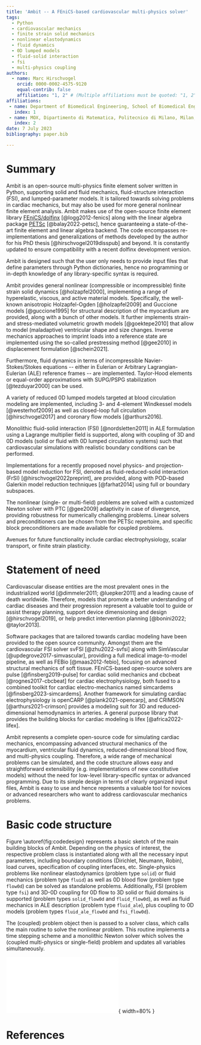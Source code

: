 ```yaml
---
title: 'Ambit -- A FEniCS-based cardiovascular multi-physics solver'
tags:
  - Python
  - cardiovascular mechanics
  - finite strain solid mechanics
  - nonlinear elastodynamics
  - fluid dynamics
  - 0D lumped models
  - fluid-solid interaction
  - fsi
  - multi-physics coupling
authors:
  - name: Marc Hirschvogel
    orcid: 0000-0002-4575-9120
    equal-contrib: false
    affiliation: "1, 2" # (Multiple affiliations must be quoted: "1, 2")
affiliations:
 - name: Department of Biomedical Engineering, School of Biomedical Engineering & Imaging Sciences, King's College London, London, United Kingdom
   index: 1
 - name: MOX, Dipartimento di Matematica, Politecnico di Milano, Milan, Italy
   index: 2
date: 7 July 2023
bibliography: paper.bib

---
```


# Summary

Ambit is an open-source multi-physics finite element solver written in Python, supporting solid and fluid mechanics, fluid-structure interaction (FSI), and lumped-parameter models. It is tailored towards solving problems in cardiac mechanics, but may also be used for more general nonlinear finite element analysis. Ambit makes use of the open-source finite element library [FEniCS/dolfinx](https://fenicsproject.org) [@logg2012-fenics] along with the linear algebra package [PETSc](https://petsc.org) [@balay2022-petsc], hence guaranteeing a state-of-the-art finite element and linear algebra backend.
The code encompasses re-implementations and generalizations of methods developed by the author for his PhD thesis [@hirschvogel2019disspub] and beyond. It is constantly updated to ensure compatibility with a recent dolfinx development version.

Ambit is designed such that the user only needs to provide input files that define parameters through Python dictionaries, hence no programming or in-depth knowledge of any library-specific syntax is required.

Ambit provides general nonlinear (compressible or incompressible) finite strain solid dynamics [@holzapfel2000], implementing a range of hyperelastic, viscous, and active material models. Specifically, the well-known anisotropic Holzapfel-Ogden [@holzapfel2009] and Guccione models [@guccione1995] for structural description of the myocardium are provided, along with a bunch of other models. It further implements strain- and stress-mediated volumetric growth models [@goektepe2010] that allow to model (maladaptive) ventricular shape and size changes. Inverse mechanics approaches to imprint loads into a reference state are implemented using the so-called prestressing method [@gee2010] in displacement formulation [@schein2021].

Furthermore, fluid dynamics in terms of incompressible Navier-Stokes/Stokes equations -- either in Eulerian or Arbitrary Lagrangian-Eulerian (ALE) reference frames -- are implemented. Taylor-Hood elements or equal-order approximations with SUPG/PSPG stabilization [@tezduyar2000] can be used.

A variety of reduced 0D lumped models targeted at blood circulation modeling are implemented, including 3- and 4-element Windkessel models [@westerhof2009] as well as closed-loop full circulation [@hirschvogel2017] and coronary flow models [@arthurs2016].

Monolithic fluid-solid interaction (FSI) [@nordsletten2011] in ALE formulation using a Lagrange multiplier field is supported, along with coupling of 3D and 0D models (solid or fluid with 0D lumped circulation systems) such that cardiovascular simulations with realistic boundary conditions can be performed.

Implementations for a recently proposed novel physics- and projection-based model reduction for FSI, denoted as fluid-reduced-solid interaction (FrSI) [@hirschvogel2022preprint], are provided, along with POD-based Galerkin model reduction techniques [@farhat2014] using full or boundary subspaces.

The nonlinear (single- or multi-field) problems are solved with a customized Newton solver with PTC [@gee2009] adaptivity in case of divergence, providing robustness for numerically challenging problems. Linear solvers and preconditioners can be chosen from the PETSc repertoire, and specific block preconditioners are made available for coupled problems.

Avenues for future functionality include cardiac electrophysiology, scalar transport, or finite strain plasticity.

# Statement of need

Cardiovascular disease entities are the most prevalent ones in the industrialized world [@dimmeler2011; @luepker2011] and a leading cause of death worldwide. Therefore, models that promote a better understanding of cardiac diseases and their progression represent a valuable tool to guide or assist therapy planning, support device dimensioning and design [@hirschvogel2019], or help predict intervention planning [@bonini2022; @taylor2013].

Software packages that are tailored towards cardiac modeling have been provided to the open source community. Amongst them are the cardiovascular FSI solver svFSI [@zhu2022-svfsi] along with SimVascular [@updegrove2017-simvascular], providing a full medical image-to-model pipeline, as well as FEBio [@maas2012-febio], focusing on advanced structural mechanics of soft tissue. FEniCS-based open-source solvers are pulse [@finsberg2019-pulse] for cardiac solid mechanics and cbcbeat [@rognes2017-cbcbeat] for cardiac electrophysiology, both fused to a combined toolkit for cardiac electro-mechanics named simcardems [@finsberg2023-simcardems]. Another framework for simulating cardiac electrophysiology is openCARP [@plank2021-opencarp], and CRIMSON [@arthurs2021-crimson] provides a modeling suit for 3D and reduced-dimensional hemodynamics in arteries. A general purpose library that provides the building blocks for cardiac modeling is lifex [@africa2022-lifex].

Ambit represents a complete open-source code for simulating cardiac mechanics, encompassing advanced structural mechanics of the myocardium, ventricular fluid dynamics, reduced-dimensional blood flow, and multi-physics coupling. Therefore, a wide range of mechanical problems can be simulated, and the code structure allows easy and straightforward extensibility (e.g. implementations of new constitutive models) without the need for low-level library-specific syntax or advanced programming. Due to its simple design in terms of clearly organized input files, Ambit is easy to use and hence represents a valuable tool for novices or advanced researchers who want to address cardiovascular mechanics problems.

# Basic code structure

Figure \autoref{fig:codedesign} represents a basic sketch of the main building blocks of Ambit. Depending on the physics of interest, the respective problem class is instantiated along with all the necessary input parameters, including boundary conditions (Dirichlet, Neumann, Robin), load curves, specification of coupling interfaces, etc. Single-physics problems like nonlinear elastodynamics (problem type `solid`) or fluid mechanics (problem type `fluid`) as well as 0D blood flow (problem type `flow0d`) can be solved as standalone problems. Additionally, FSI (problem type `fsi`) and 3D-0D coupling for 0D flow to 3D solid or fluid domains is supported (problem types `solid_flow0d` and `fluid_flow0d`), as well as fluid mechanics in ALE description (problem type `fluid_ale`), plus coupling to 0D models (problem types `fluid_ale_flow0d` and `fsi_flow0d`).

The (coupled) problem object then is passed to a solver class, which calls the main routine to solve the nonlinear problem. This routine implements a time stepping scheme and a monolithic Newton solver which solves the (coupled multi-physics or single-field) problem and updates all variables simultaneously.

![Basic sketch of Ambit code structure: Problem class, solver class, and main code execution flow. Single-physics problems that can be solved encompass solid mechanics (`solid`), fluid mechanics (`fluid`), or 0D models (`flow0d`). Two-physics problems like 3D-0D coupling (`solid_flow0d`, `fluid_flow0d`), as well as fluid in ALE description (`fluid_ale`) are defined by instantiating the respective single-physics problems. Three-physics problems arise for coupling of ALE fluid to 0D models (`fluid_ale_flow0d`) or for fluid-solid interaction (`fsi`), whereas four-physics problems would encompass FSI linked to 0D models (`fsi_flow0d`). Note that the single-physics problem `ale` just mimics a dummy linear elastic solid and would be irrelevant as a standalone problem.\label{fig:codedesign}](code_design.pdf){ width=80% }

<!--# Citations

Citations to entries in paper.bib should be in
[rMarkdown](http://rmarkdown.rstudio.com/authoring_bibliographies_and_citations.html)
format.

If you want to cite a software repository URL (e.g. something on GitHub without a preferred
citation) then you can do it with the example BibTeX entry below for @fidgit.

For a quick reference, the following citation commands can be used:
- `@author:2001`  ->  "Author et al. (2001)"
- `[@author:2001]` -> "(Author et al., 2001)"
- `[@author1:2001; @author2:2001]` -> "(Author1 et al., 2001; Author2 et al., 2002)"

# Figures

Figures can be included like this:
![Caption for example figure.\label{fig:example}](figure.png)
and referenced from text using \autoref{fig:example}.

Figure sizes can be customized by adding an optional second parameter:
![Caption for example figure.](figure.png){ width=20% }

# Acknowledgements

We acknowledge contributions from Brigitta Sipocz, Syrtis Major, and Semyeong
Oh, and support from Kathryn Johnston during the genesis of this project.-->

# References
